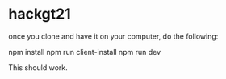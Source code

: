 # hackgt21

once you clone and have it on your computer, do the following:

npm install
npm run client-install
npm run dev

This should work.

